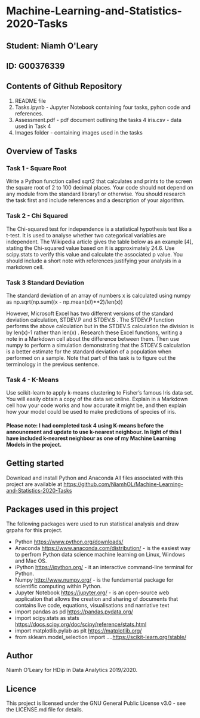# Machine-Learning-and-Statistics-2020-Tasks

## Student: Niamh O'Leary
## ID: G00376339

## Contents of Github Repository
1. README file
2. Tasks.ipynb - Jupyter Notebook containing four tasks, pyhon code and references. 
3. Assessment.pdf - pdf document outlining the tasks
4  iris.csv - data used in Task 4
5. Images folder - containing images used in the tasks


## Overview of Tasks

### Task 1 - Square Root 

Write a Python function called sqrt2 that calculates and
prints to the screen the square root of 2 to 100 decimal places. Your code should
not depend on any module from the standard library1 or otherwise. You should
research the task first and include references and a description of your algorithm.

### Task 2 - Chi Squared

The Chi-squared test for independence is a statistical
hypothesis test like a t-test. It is used to analyse whether two categorical variables
are independent. The Wikipedia article gives the table below as an example [4],
stating the Chi-squared value based on it is approximately 24.6. Use scipy.stats
to verify this value and calculate the associated p value. You should include a short
note with references justifying your analysis in a markdown cell.


### Task 3 Standard Deviation

The standard deviation of an array of numbers x is calculated using numpy 
as np.sqrt(np.sum((x - np.mean(x))**2)/len(x))

However, Microsoft Excel has two different versions of the standard deviation
calculation, STDEV.P and STDEV.S . The STDEV.P function performs the above
calculation but in the STDEV.S calculation the division is by len(x)-1 rather
than len(x) . Research these Excel functions, writing a note in a Markdown cell
about the difference between them. Then use numpy to perform a simulation
demonstrating that the STDEV.S calculation is a better estimate for the standard
deviation of a population when performed on a sample. Note that part of this task
is to figure out the terminology in the previous sentence.


### Task 4 - K-Means 

Use scikit-learn to apply k-means clustering to
Fisher’s famous Iris data set. You will easily obtain a copy of the data set online. Explain in a Markdown cell how your code works and how accurate it might
be, and then explain how your model could be used to make predictions of species of iris.
#### Please note: I had completed task 4 using K-means before the announement and update to use k-nearest neighbour. In light of this I have included k-nearest neighbour as one of my Machine Learning Models in the project. 
 
## Getting started
Download and install Python and Anaconda All files associated with this project are available at https://github.com/NiamhOL/Machine-Learning-and-Statistics-2020-Tasks 

## Packages used in this project

The following packages were used to run statistical analysis and draw grpahs for this project.

* Python https://www.python.org/downloads/
* Anaconda https://www.anaconda.com/distribution/ - is the easiest way to perfrom Python data science machine learning on Linux, Windows and Mac OS.
* iPython https://ipython.org/ - it an interactive command-line terminal for Python.
* Numpy http://www.numpy.org/ - is the fundamental package for scientific computing within Python.
* Jupyter Notebook https://jupyter.org/ - is an open-source web application that allows the creation and sharing of documents that contains live code, equations, visualisations    and narriative text
* import pandas as pd https://pandas.pydata.org/
* import scipy.stats as stats https://docs.scipy.org/doc/scipy/reference/stats.html
* import matplotlib.pylab as plt https://matplotlib.org/
* from sklearn.model_selection import ....https://scikit-learn.org/stable/

## Author
Niamh O'Leary for HDip in Data Analytics 2019/2020.

## Licence
This project is licensed under the GNU General Public License v3.0 - see the LICENSE.md file for details.

